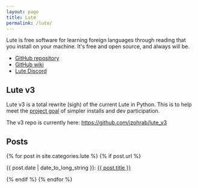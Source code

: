 ```yaml
---
layout: page
title: Lute
permalink: /lute/
---
```


Lute is free software for learning foreign languages through reading that you install on your machine.  It's free and open source, and always will be.

* [GitHub repository](https://github.com/jzohrab/lute)
* [GitHub wiki](https://github.com/jzohrab/lute/wiki)
* [Lute Discord](https://discord.gg/CzFUQP5m8u)

## Lute v3

Lute v3 is a total rewrite (sigh) of the current Lute in Python.  This is to help meet the [project goal](https://github.com/jzohrab/lute/wiki/Project-goal) of simpler installs and dev participation.

The v3 repo is currently here: https://github.com/jzohrab/lute_v3

## Posts

{% for post in site.categories.lute %}
{% if post.url %}
<p>{{ post.date | date_to_long_string }}: <a href="{{ post.url }}">{{ post.title }}</a></p>
{% endif %}
{% endfor %}
